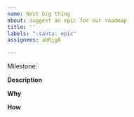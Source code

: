 ```yaml
---
name: Next big thing
about: suggest an epic for our roadmap
title: ''
labels: ":santa: epic"
assignees: ab6jg8

---
```


Milestone:

**Description**


**Why**


**How**
